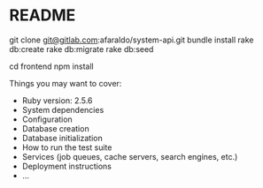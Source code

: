 # README

git clone git@gitlab.com:afaraldo/system-api.git
bundle install
rake db:create
rake db:migrate
rake db:seed

cd frontend
npm install

Things you may want to cover:
* Ruby version: 2.5.6
* System dependencies
* Configuration
* Database creation
* Database initialization
* How to run the test suite
* Services (job queues, cache servers, search engines, etc.)
* Deployment instructions
* ...
